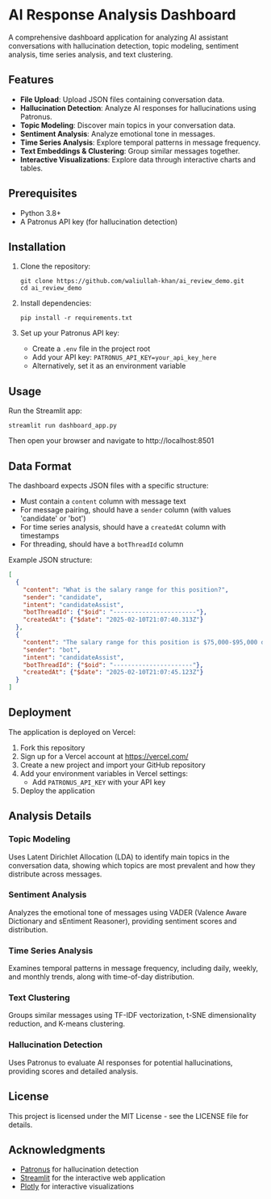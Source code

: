 # AI Response Analysis Dashboard

A comprehensive dashboard application for analyzing AI assistant conversations with hallucination detection, topic modeling, sentiment analysis, time series analysis, and text clustering.



## Features

- **File Upload**: Upload JSON files containing conversation data.
- **Hallucination Detection**: Analyze AI responses for hallucinations using Patronus.
- **Topic Modeling**: Discover main topics in your conversation data.
- **Sentiment Analysis**: Analyze emotional tone in messages.
- **Time Series Analysis**: Explore temporal patterns in message frequency.
- **Text Embeddings & Clustering**: Group similar messages together.
- **Interactive Visualizations**: Explore data through interactive charts and tables.

## Prerequisites

- Python 3.8+
- A Patronus API key (for hallucination detection)

## Installation

1. Clone the repository:
   ```
   git clone https://github.com/waliullah-khan/ai_review_demo.git
   cd ai_review_demo
   ```

2. Install dependencies:
   ```
   pip install -r requirements.txt
   ```

3. Set up your Patronus API key:
   - Create a `.env` file in the project root
   - Add your API key: `PATRONUS_API_KEY=your_api_key_here`
   - Alternatively, set it as an environment variable

## Usage

Run the Streamlit app:

```
streamlit run dashboard_app.py
```

Then open your browser and navigate to http://localhost:8501

## Data Format

The dashboard expects JSON files with a specific structure:

- Must contain a `content` column with message text
- For message pairing, should have a `sender` column (with values 'candidate' or 'bot')
- For time series analysis, should have a `createdAt` column with timestamps
- For threading, should have a `botThreadId` column

Example JSON structure:
```json
[
  {
    "content": "What is the salary range for this position?",
    "sender": "candidate",
    "intent": "candidateAssist",
    "botThreadId": {"$oid": "-----------------------"},
    "createdAt": {"$date": "2025-02-10T21:07:40.313Z"}
  },
  {
    "content": "The salary range for this position is $75,000-$95,000 depending on experience.",
    "sender": "bot",
    "intent": "candidateAssist",
    "botThreadId": {"$oid": "----------------------"},
    "createdAt": {"$date": "2025-02-10T21:07:45.123Z"}
  }
]
```

## Deployment

The application is deployed on Vercel:

1. Fork this repository
2. Sign up for a Vercel account at https://vercel.com/
3. Create a new project and import your GitHub repository
4. Add your environment variables in Vercel settings:
   - Add `PATRONUS_API_KEY` with your API key
5. Deploy the application

## Analysis Details

### Topic Modeling
Uses Latent Dirichlet Allocation (LDA) to identify main topics in the conversation data, showing which topics are most prevalent and how they distribute across messages.

### Sentiment Analysis
Analyzes the emotional tone of messages using VADER (Valence Aware Dictionary and sEntiment Reasoner), providing sentiment scores and distribution.

### Time Series Analysis
Examines temporal patterns in message frequency, including daily, weekly, and monthly trends, along with time-of-day distribution.

### Text Clustering
Groups similar messages using TF-IDF vectorization, t-SNE dimensionality reduction, and K-means clustering.

### Hallucination Detection
Uses Patronus to evaluate AI responses for potential hallucinations, providing scores and detailed analysis.

## License

This project is licensed under the MIT License - see the LICENSE file for details.

## Acknowledgments

- [Patronus](https://www.withpatroni.us/) for hallucination detection
- [Streamlit](https://streamlit.io/) for the interactive web application
- [Plotly](https://plotly.com/) for interactive visualizations
